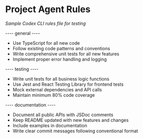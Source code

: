 # Project Agent Rules

*Sample Codex CLI rules file for testing*

---- general ----

- Use TypeScript for all new code
- Follow existing code patterns and conventions
- Write comprehensive unit tests for all new features
- Implement proper error handling and logging

---- testing ----

- Write unit tests for all business logic functions
- Use Jest and React Testing Library for frontend tests
- Mock external dependencies and API calls
- Maintain minimum 80% code coverage

---- documentation ----

- Document all public APIs with JSDoc comments
- Keep README updated with new features and changes
- Include examples in documentation
- Write clear commit messages following conventional format